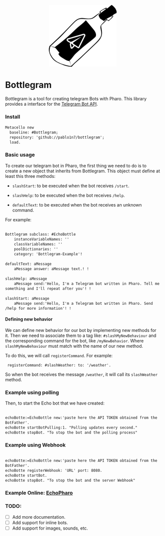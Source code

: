 
<p align="center">
  <img height="200" src="readme_assets/bottlegram_logo.jpg" alt="bottlegram for pharo logo">
</p>

# Bottlegram

Bottlegram is a tool for creating telegram Bots with Pharo. This library provides a interface for the [Telegram Bot API](https://core.telegram.org/bots/api.).

### Install

```smalltalk
Metacello new
  baseline: #Bottlegram;
  repository: 'github://pablo1n7/bottlegram';
  load.
```

### Basic usage

To create our telegram bot in Pharo, the first thing we need to do is to create a new object that inherits from Bottlegram. 
This object must define at least this three methods:

  * `slashStart`: to be executed when the bot receives `/start`.

  * `slashHelp`: to be executed when the bot receives `/help`.

  * `defaultText`: to be executed when the bot receives an unknown command.

For example:
```smalltalk

Bottlegram subclass: #EchoBottle
	instanceVariableNames: ''
	classVariableNames: ''
	poolDictionaries: ''
	category: 'Bottlegram-Example'!

defaultText: aMessage
	aMessage answer: aMessage text.! !

slashHelp: aMessage
	aMessage send:'Hello, I'm a Telegram bot written in Pharo. Tell me something and I'll repeat after you'! !
                
slashStart: aMessage
	aMessage send:'Hello, I'm a Telegram bot written in Pharo. Send /help for more information'! !
```

#### Defining new behavior

We can define new behavior for our bot by implementing new methods for it. Then we need to associate them to a tag like: `#slashMyNewBehaviour` and the corresponding command for the bot, like `/myNewBehavior`. 
Where `slashMyNewBehaviour` must match with the name of our new method. 

To do this, we will call `registerCommand`. For example:

```smalltalk
 registerCommand: #slashWeather: to: '/weather'.
```
So when the bot receives the message `/weather`, it will call its `slashWeather` method.

### Example using polling

Then, to start the Echo bot that we have created:

```smalltalk

echoBotte:=EchoBottle new:'paste here the API TOKEN obtained from the BotFather'.
echoBotte startBotPulling:1. "Polling updates every second."
echoBotte stopBot. "To stop the bot and the polling process"

```

### Example using Webhook
```smalltalk

echoBotte:=EchoBottle new:'paste here the API TOKEN obtained from the BotFather'.
echoBotte registerWebhook: 'URL' port: 8080.
echoBotte startBot.
echoBotte stopBot. "To stop the bot and the server Webhook"

```

### Example Online: [EchoPharo](https://t.me/echo_pharo_bot)


### TODO: 
* [ ] Add more documentation.
* [ ] Add support for inline bots.
* [ ] Add support for images, sounds, etc.
